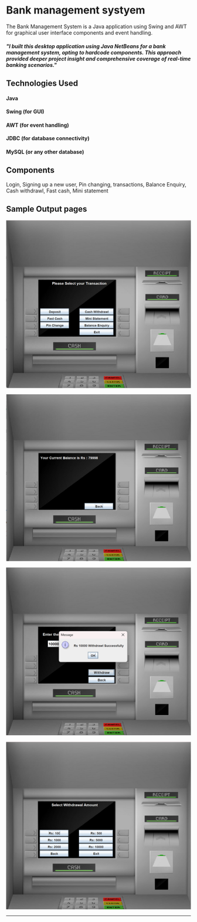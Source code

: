# Bank management systyem
The Bank Management System is a Java application using Swing and AWT for graphical user interface components and event handling.
 
##### "I built this desktop application using Java NetBeans for a bank management system, opting to hardcode components. This approach provided deeper project insight and comprehensive coverage of real-time banking scenarios."
 
##  Technologies Used
#### Java
#### Swing (for GUI)
#### AWT (for event handling)
#### JDBC (for database connectivity)
#### MySQL (or any other database)

## Components 

Login,
Signing up a new user, 
Pin changing,
transactions,
Balance Enquiry,
Cash withdrawl, 
Fast cash,
Mini statement 
 
## Sample Output pages

![Bank Management System](/bank%20management%20system/output-images/1.png)


![Bank Management System](/bank%20management%20system/output-images/2.png)


![Bank Management System](/bank%20management%20system/output-images/3.png)


![Bank Management System](/bank%20management%20system/output-images/4.png)


---------------------------------------------------------------------------------------------------------------------------------------------------------------

